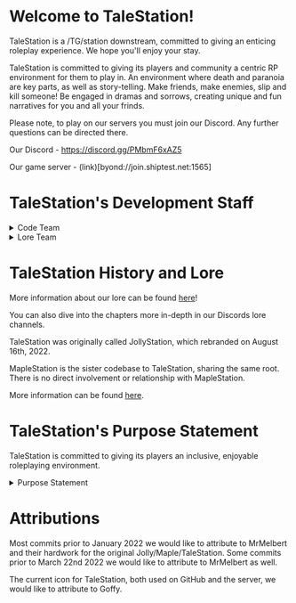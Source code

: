 # Welcome to TaleStation!
TaleStation is a /TG/station downstream, committed to giving an enticing roleplay experience. We hope you'll enjoy your stay.

TaleStation is committed to giving its players and community a centric RP environment for them to play in. An environment where death and paranoia are key parts, as well as story-telling. Make friends, make enemies, slip and kill someone! Be engaged in dramas and sorrows, creating unique and fun narratives for you and all your frinds.

Please note, to play on our servers you must join our Discord. Any further questions can be directed there.

Our Discord - https://discord.gg/PMbmF6xAZ5

Our game server - (link)[byond://join.shiptest.net:1565]

# TaleStation's Development Staff

<details>
<summary> Code Team </summary>

- Patchy - Server Host, Backend Support
- Jolly - Project Lead, Maptainer
- Prodirus - Head coder, Maintainer
- John Fulp Willard - Upstream Manager
- ZephyrTFA - Upstream Manager
</details>

<details>
<summary> Lore Team </summary>

- Jolly - Lore Master
- iwishforducks - Lore Write
- Vexylius - Lore Write
- MarkSuckerberg - Lore Write
- Zytolg - Lore Write
- Imaginos - Lore Write
</details>

# TaleStation History and Lore
More information about our lore can be found [here](https://github.com/TaleStation/TaleStation-CommonCore)!

You can also dive into the chapters more in-depth in our Discords lore channels.

TaleStation was originally called JollyStation, which rebranded on August 16th, 2022.

MapleStation is the sister codebase to TaleStation, sharing the same root. There is no direct involvement or relationship with MapleStation.

More information can be found [here](https://github.com/TaleStation/TaleStation-CommonCore/tree/main/talestation_history).

# TaleStation's Purpose Statement
TaleStation is committed to giving its players an inclusive, enjoyable roleplaying environment. 

<details>
<summary> Purpose Statement </summary>
We are not HRP nor MRP, but somewhere in-between. Ideally, we would like to not be identified with such terms. We would like to be known as **the roleplay** server. Simply as. 

TaleStation is a non erotic, adult roleplay server.
We want to create a server where everyone and anyone can come and make a story for their characters. 
Classically, we'd be considered a "HRP" server, but we just want to be known as a true "RP" server. Interactions is key!

The environment here at TaleStation should be friendly to approach OOCly. If you have any issues, never be afraid to ahelp or ask staff. We'll try our best to answer questions you may have. Secondly, we want our players to be **as inclusive** as possible. Dramas, tragedies, and comedies abound. Try to include new people to your groups! Who knows, you may just make a new friend.

TaleStation aims to create an atmosphere rich with drama, tragedies, comedies and more. Each story created by every player is unique in its own right; you don't need to be a writer either! Medbay was bombed! The CMO is missing- and there's a chef in the middle of chemistry.. what could this mean?! Each story doesn't need to be thoroughly planned out - it can be on a whim, its perfectly OKAY! Stories can be a shift long or span across multiple shifts, the choice is yours!

Together, as players and staff, we aim to make TaleStation an enjoyable experience for those who aren't so RP heavy and those who enjoy RP.

- The TaleStation Administration and Development Staff
</details>

# Attributions 

Most commits prior to January 2022 we would like to attribute to MrMelbert and their hardwork for the original Jolly/Maple/TaleStation.
Some commits prior to March 22nd 2022 we would like to attribute to MrMelbert as well.

The current icon for TaleStation, both used on GitHub and the server, we would like to attribute to Goffy.
